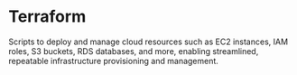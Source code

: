 # Terraform
 Scripts to deploy and manage cloud resources such as EC2 instances, IAM roles, S3 buckets, RDS databases, and more, enabling streamlined, repeatable infrastructure provisioning and management.

